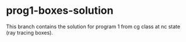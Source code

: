# prog1-boxes-solution
This branch contains the solution for program 1 from cg class at nc state (ray tracing boxes). 

